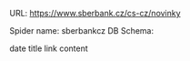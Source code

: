 URL: https://www.sberbank.cz/cs-cz/novinky

Spider name: sberbankcz
DB Schema:

date
title
link
content
